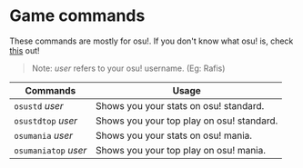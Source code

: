 # Game commands
These commands are mostly for osu!. If you don't know what osu! is, check [this](https://osu.ppy.sh/home) out!
>Note: *user* refers to your osu! username. (Eg: Rafis)

|Commands|Usage|
|--------|-----|
|`osustd` *user* | Shows you your stats on osu! standard.|
|`osustdtop` *user* | Shows you your top play on osu! standard.|
|`osumania` *user* | Shows you your stats on osu! mania.|
|`osumaniatop` *user* | Shows you your top play on osu! mania.|
